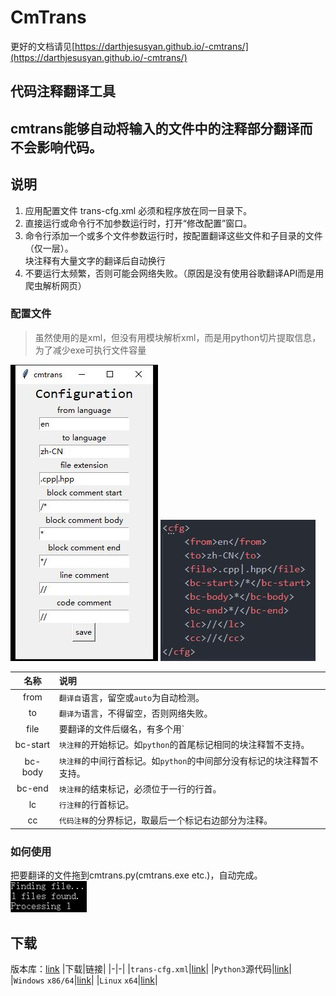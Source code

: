 # CmTrans
更好的文档请见[https://darthjesusyan.github.io/-cmtrans/](https://darthjesusyan.github.io/-cmtrans/)
## 代码注释翻译工具
**cmtrans能够自动将输入的文件中的注释部分翻译而不会影响代码。**    
------

## 说明
1. 应用配置文件 trans-cfg.xml 必须和程序放在同一目录下。  
2. 直接运行或命令行不加参数运行时，打开“修改配置”窗口。  
3. 命令行添加一个或多个文件参数运行时，按配置翻译这些文件和子目录的文件（仅一层）。  
块注释有大量文字的翻译后自动换行  
5. 不要运行太频繁，否则可能会网络失败。（原因是没有使用谷歌翻译API而是用爬虫解析网页）  

### 配置文件
> 虽然使用的是xml，但没有用模块解析xml，而是用python切片提取信息，为了减少exe可执行文件容量

![“修改配置”窗口](1.jpg) ![trans-cfg.xml](2.jpg)

|名称|说明|
|:-:|:-|
|from|`翻译自`语言，留空或`auto`为自动检测。|
|to|`翻译为`语言，不得留空，否则网络失败。|
|file|要翻译的文件后缀名，有多个用`|`隔开，不要空格，程序只会翻译这些后缀的文件。|
|bc-start|`块注释`的开始标记。如`python`的首尾标记相同的块注释暂不支持。|
|bc-body|`块注释`的中间行首标记。如`python`的中间部分没有标记的块注释暂不支持。|
|bc-end|`块注释`的结束标记，必须位于一行的行首。|
|lc|`行注释`的行首标记。|
|cc|`代码注释`的分界标记，取最后一个标记右边部分为注释。|

### 如何使用
把要翻译的文件拖到cmtrans.py(cmtrans.exe etc.)，自动完成。
![运行](3.jpg)

## 下载
版本库：[link](https://github.com/DarthJesusYan/-cmtrans)
|下载|链接|
|-|-|
|`trans-cfg.xml`|[link](./trans-cfg.xml)|
|`Python3`源代码|[link](./cmtrans.py)|
|`Windows` `x86/64`|[link](./cmtrans.exe)|
|`Linux` `x64`|[link](./cmtrans)|
